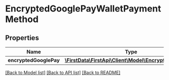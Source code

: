 # EncryptedGooglePayWalletPaymentMethod

## Properties
Name | Type | Description | Notes
------------ | ------------- | ------------- | -------------
**encryptedGooglePay** | [**\FirstData\FirstApi\Client\Model\EncryptedGooglePay**](EncryptedGooglePay.md) |  | 

[[Back to Model list]](../README.md#documentation-for-models) [[Back to API list]](../README.md#documentation-for-api-endpoints) [[Back to README]](../README.md)



